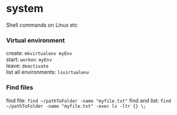 # system
Shell commands on Linux etc

### Virtual environment

create: `mkvirtualenv myEnv` <br>
start:  `workon myEnv` <br>
leave:  `deactivate` <br>
list all environments: `lsvirtualenv` <br>

### Find files

find file: `find ~/pathToFolder -name "myfile.txt"`
find and list: `find ~/pathToFolder -name "myfile.txt" -exec ls -ltr {} \;`
